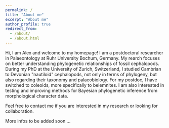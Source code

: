 ```yaml
---
permalink: /
title: "About me"
excerpt: "About me"
author_profile: true
redirect_from: 
  - /about/
  - /about.html
---
```


Hi, I am Alex and welcome to my homepage! I am a postdoctoral researcher in Palaeontology at Ruhr University Bochum, Germany. My rearch focuses on better understanding phylogenetic relationships of fossil cephalopods. During my PhD at the University of Zurich, Switzerland, I studied Cambrian to Devonian "nautiloid" cephalopods, not only in terms of phylogeny, but also regarding their taxonomy and palaeobiology. For my postdoc, I have switched to coleoids, more specifically to belemnites. I am also interested in testing and improving methods for Bayesian phylogenetic inference from morphological character data.

Feel free to contact me if you are interested in my research or looking for collaboration.

More infos to be added soon ...
